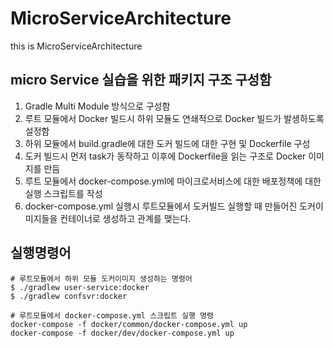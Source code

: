 # MicroServiceArchitecture
this is MicroServiceArchitecture

## micro Service 실습을 위한 패키지 구조 구성함

1. Gradle Multi Module 방식으로 구성함
2. 루트 모듈에서 Docker 빌드시 하위 모듈도 연쇄적으로 Docker 빌드가 발생하도록 설정함
3. 하위 모듈에서 build.gradle에 대한 도커 빌드에 대한 구현 및 Dockerfile 구성
4. 도커 빌드시 먼저 task가 동작하고 이후에 Dockerfile을 읽는 구조로 Docker 이미지를 만듬
5. 루트 모듈에서 docker-compose.yml에 마이크로서비스에 대한 배포정책에 대한 실행 스크립트를 작성
6. docker-compose.yml 실행시 루트모듈에서 도커빌드 실행할 때 만들어진 도커이미지들을 컨테이너로 생성하고 관계를 맺는다.

## 실행명령어
```
# 루트모듈에서 하위 모듈 도커이미지 생성하는 명령어
$ ./gradlew user-service:docker
$ ./gradlew confsvr:docker
```

```어
# 루트모듈에서 docker-compose.yml 스크립트 실행 명령
docker-compose -f docker/common/docker-compose.yml up
docker-compose -f docker/dev/docker-compose.yml up
```


